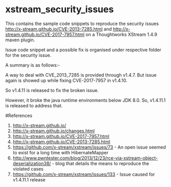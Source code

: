 # xstream_security_issues

This contains the sample code snippets to reproduce the security issues http://x-stream.github.io/CVE-2013-7285.html and http://x-stream.github.io/CVE-2017-7957.html on a Thoughtworks XStream 1.4.9 maven plugin.

Issue code snippet and a possible fix is organised under respective folder for the security issue.

A summary is as follows:-

A way to deal with CVE_2013_7285 is provided through v1.4.7. But issue again is showed up while fixing CVE-2017-7957 in v1.4.10.

So v1.4.11 is released to fix the broken issue. 

However, it broke the java runtime environments below JDK 8.0. So, v1.4.11.1 is released to address that.


#References

1. http://x-stream.github.io/
2. http://x-stream.github.io/changes.html
3. http://x-stream.github.io/CVE-2017-7957.html
4. http://x-stream.github.io/CVE-2013-7285.html
5. https://github.com/x-stream/xstream/issues/73 - An open issue seemed to exist for a long time with HibernateMapper
6. http://www.pwntester.com/blog/2013/12/23/rce-via-xstream-object-deserialization38/ - blog that details the means to reproduce the violated cases 
7. https://github.com/x-stream/xstream/issues/133 -  Issue caused for v1.4.11.1 release

  